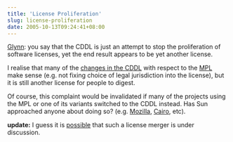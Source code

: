 ```yaml
---
title: 'License Proliferation'
slug: license-proliferation
date: 2005-10-13T09:24:41+08:00
---
```


[Glynn](http://www.gnome.org/~gman/blog/13102005): you say that the CDDL
is just an attempt to stop the proliferation of software licenses, yet
the end result appears to be yet another license.

I realise that many of the [changes in the
CDDL](http://www.sun.com/cddl/CDDL_why_details.html) with respect to the
[MPL](http://www.mozilla.org/MPL/MPL-1.1.html) make sense (e.g. not
fixing choice of legal jurisdiction into the license), but it is still
another license for people to digest.

Of course, this complaint would be invalidated if many of the projects
using the MPL or one of its variants switched to the CDDL instead. Has
Sun approached anyone about doing so? (e.g.
[Mozilla](http://www.mozilla.org/),
[Cairo](http://www.cairographics.org/), etc).

**update:** I guess it is
[possible](http://article.gmane.org/gmane.comp.licenses.open-source.proliferation/4)
that such a license merger is under discussion.
